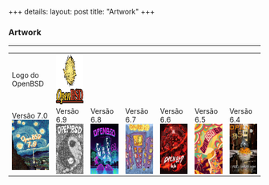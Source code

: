 +++
details:
    layout: post
    title: "Artwork"
+++

### Artwork

---
<table>
    <tr>
        <td>Logo do OpenBSD</td>
        <td>
            <a href="http://www.openbsd-br.org/artwork/1200px-OpenBSD_Logo_-_Cartoon_Puffy_with_textual_logo_below.svg.png">
                <img src="/artwork/1200px-OpenBSD_Logo_-_Cartoon_Puffy_with_textual_logo_below.svg.png" align="left" height="100" width="100" >
            </a>
        </td>
    </tr>
    <tr>
        <td>Versão 7.0<br>
            <a href="http://www.openbsd.org/images/StarryPointers.png">
                <img src="/artwork/70_StarryPointers-s.png" align="left" height="100" width="100" >
            </a>
        </td>
        <td>Versão 6.9<br>
            <a href="https://www.openbsd.org/images/nice.png">
                <img src="/artwork/nice-69.png" align="left" height="100" width="100" >
            </a>
        </td>
        <td>Versão 6.8<br>
            <a href="https://www.openbsd.org/images/PuffyOverride.png">
                <img src="/artwork/puffyOverride-68.png" align="left" height="100" width="100" >
            </a>
        </td>
        <td>Versão 6.7<br>
            <a href="http://www.openbsd.org/images/CoralFever.gif">
                <img src="/artwork/CoralFever-67.gif" align="left" height="100" width="100" >
            </a>
        </td>
        <td>Versão 6.6<br>
            <a href="http://www.openbsd.org/images/sixdotsix.gif">
                <img src="/artwork/sixdotsix.gif" align="left" height="100" width="100" >
            </a>
        </td>
        <td>Versão 6.5<br>
            <a href="https://www.openbsd.org/images/Puffystock.gif">
                <img src="/artwork/puffystock-65.gif" align="left" height="100" width="100" >
            </a>
        </td>
        <td>Versão 6.4</br>
            <a href="http://www.openbsd-br.org/artwork/puffoil-64.jpg">
                <img src="/artwork/puffoil-64.jpg" align="left" height="100" width="100" >
            </a>
        </td>
    </tr>
</table>

